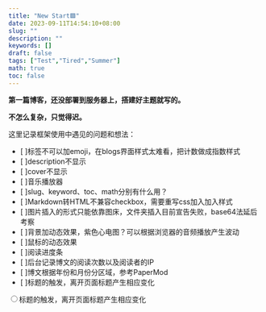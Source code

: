 ```yaml
---
title: "New Start🟪"
date: 2023-09-11T14:54:10+08:00
slug: ""
description: ""
keywords: []
draft: false
tags: ["Test","Tired","Summer"]
math: true
toc: false
---
```


**第一篇博客，还没部署到服务器上，搭建好主题就写的。**

**不怎么复杂，只觉得迟。**

这里记录框架使用中遇见的问题和想法：
 
 - [ ]标签不可以加emoji，在blogs界面样式太难看，把计数做成指数样式
 - [ ]description不显示
 - [ ]cover不显示
 - [ ]音乐播放器
 - [ ]slug、keyword、toc、math分别有什么用？
 - [ ]Markdown转HTML不兼容checkbox，需要重写css加入加入样式
 - [ ]图片插入的形式只能依靠图床，文件夹插入目前宣告失败，base64法延后考察
 - [ ]背景加动态效果，紫色心电图？可以根据浏览器的音频播放产生波动
 - [ ]鼠标的动态效果 
 - [ ]阅读进度条 
 - [ ]后台记录博文的阅读次数以及阅读者的IP
 - [ ]博文根据年份和月份分区域，参考PaperMod
 - [ ]标题的触发，离开页面标题产生相应变化


<input type="radio"/><label>标题的触发，离开页面标题产生相应变化</label>